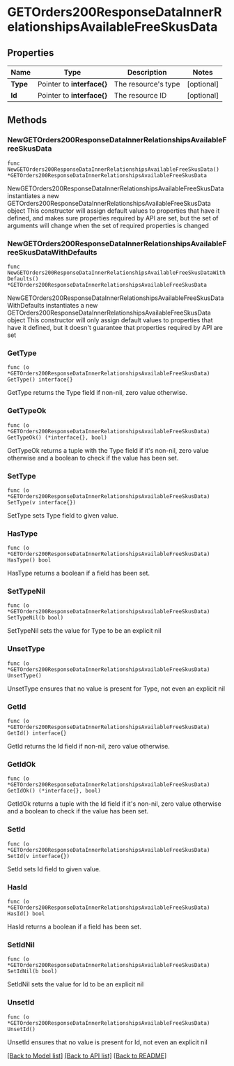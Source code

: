 # GETOrders200ResponseDataInnerRelationshipsAvailableFreeSkusData

## Properties

Name | Type | Description | Notes
------------ | ------------- | ------------- | -------------
**Type** | Pointer to **interface{}** | The resource&#39;s type | [optional] 
**Id** | Pointer to **interface{}** | The resource ID | [optional] 

## Methods

### NewGETOrders200ResponseDataInnerRelationshipsAvailableFreeSkusData

`func NewGETOrders200ResponseDataInnerRelationshipsAvailableFreeSkusData() *GETOrders200ResponseDataInnerRelationshipsAvailableFreeSkusData`

NewGETOrders200ResponseDataInnerRelationshipsAvailableFreeSkusData instantiates a new GETOrders200ResponseDataInnerRelationshipsAvailableFreeSkusData object
This constructor will assign default values to properties that have it defined,
and makes sure properties required by API are set, but the set of arguments
will change when the set of required properties is changed

### NewGETOrders200ResponseDataInnerRelationshipsAvailableFreeSkusDataWithDefaults

`func NewGETOrders200ResponseDataInnerRelationshipsAvailableFreeSkusDataWithDefaults() *GETOrders200ResponseDataInnerRelationshipsAvailableFreeSkusData`

NewGETOrders200ResponseDataInnerRelationshipsAvailableFreeSkusDataWithDefaults instantiates a new GETOrders200ResponseDataInnerRelationshipsAvailableFreeSkusData object
This constructor will only assign default values to properties that have it defined,
but it doesn't guarantee that properties required by API are set

### GetType

`func (o *GETOrders200ResponseDataInnerRelationshipsAvailableFreeSkusData) GetType() interface{}`

GetType returns the Type field if non-nil, zero value otherwise.

### GetTypeOk

`func (o *GETOrders200ResponseDataInnerRelationshipsAvailableFreeSkusData) GetTypeOk() (*interface{}, bool)`

GetTypeOk returns a tuple with the Type field if it's non-nil, zero value otherwise
and a boolean to check if the value has been set.

### SetType

`func (o *GETOrders200ResponseDataInnerRelationshipsAvailableFreeSkusData) SetType(v interface{})`

SetType sets Type field to given value.

### HasType

`func (o *GETOrders200ResponseDataInnerRelationshipsAvailableFreeSkusData) HasType() bool`

HasType returns a boolean if a field has been set.

### SetTypeNil

`func (o *GETOrders200ResponseDataInnerRelationshipsAvailableFreeSkusData) SetTypeNil(b bool)`

 SetTypeNil sets the value for Type to be an explicit nil

### UnsetType
`func (o *GETOrders200ResponseDataInnerRelationshipsAvailableFreeSkusData) UnsetType()`

UnsetType ensures that no value is present for Type, not even an explicit nil
### GetId

`func (o *GETOrders200ResponseDataInnerRelationshipsAvailableFreeSkusData) GetId() interface{}`

GetId returns the Id field if non-nil, zero value otherwise.

### GetIdOk

`func (o *GETOrders200ResponseDataInnerRelationshipsAvailableFreeSkusData) GetIdOk() (*interface{}, bool)`

GetIdOk returns a tuple with the Id field if it's non-nil, zero value otherwise
and a boolean to check if the value has been set.

### SetId

`func (o *GETOrders200ResponseDataInnerRelationshipsAvailableFreeSkusData) SetId(v interface{})`

SetId sets Id field to given value.

### HasId

`func (o *GETOrders200ResponseDataInnerRelationshipsAvailableFreeSkusData) HasId() bool`

HasId returns a boolean if a field has been set.

### SetIdNil

`func (o *GETOrders200ResponseDataInnerRelationshipsAvailableFreeSkusData) SetIdNil(b bool)`

 SetIdNil sets the value for Id to be an explicit nil

### UnsetId
`func (o *GETOrders200ResponseDataInnerRelationshipsAvailableFreeSkusData) UnsetId()`

UnsetId ensures that no value is present for Id, not even an explicit nil

[[Back to Model list]](../README.md#documentation-for-models) [[Back to API list]](../README.md#documentation-for-api-endpoints) [[Back to README]](../README.md)


